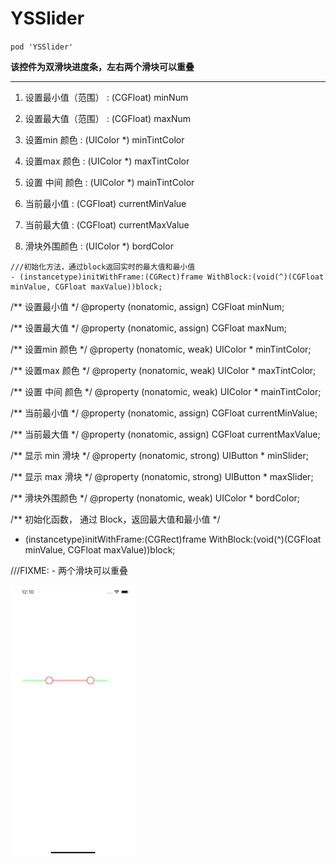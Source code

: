 # YSSlider


`pod 'YSSlider'
`

**该控件为双滑块进度条，左右两个滑块可以重叠**

-------

1. 设置最小值（范围） : (CGFloat) minNum

2. 设置最大值（范围） : (CGFloat) maxNum

3. 设置min 颜色 : (UIColor *) minTintColor

4. 设置max 颜色 : (UIColor *) maxTintColor

5. 设置 中间 颜色 : (UIColor *) mainTintColor

6. 当前最小值 : (CGFloat) currentMinValue

7. 当前最大值 : (CGFloat) currentMaxValue

8. 滑块外围颜色 : (UIColor *) bordColor


```
///初始化方法，通过block返回实时的最大值和最小值
- (instancetype)initWithFrame:(CGRect)frame WithBlock:(void(^)(CGFloat minValue, CGFloat maxValue))block;
```




/**
 设置最小值
 */
@property (nonatomic, assign) CGFloat minNum;

/**
 设置最大值
 */
@property (nonatomic, assign) CGFloat maxNum;

/**
 设置min 颜色
 */
@property (nonatomic, weak) UIColor * minTintColor;

/**
 设置max 颜色
 */
@property (nonatomic, weak) UIColor * maxTintColor;

/**
 设置 中间 颜色
 */
@property (nonatomic, weak) UIColor * mainTintColor;

/**
 当前最小值
 */
@property (nonatomic, assign) CGFloat currentMinValue;

/**
 当前最大值
 */
@property (nonatomic, assign) CGFloat currentMaxValue;

/**
 显示 min 滑块
 */
@property (nonatomic, strong) UIButton * minSlider;

/**
 显示 max 滑块
 */
@property (nonatomic, strong) UIButton * maxSlider;

/**
 滑块外围颜色
 */
@property (nonatomic, weak) UIColor * bordColor;

/**
初始化函数，
通过 Block，返回最大值和最小值
*/
- (instancetype)initWithFrame:(CGRect)frame WithBlock:(void(^)(CGFloat minValue, CGFloat maxValue))block;

///FIXME: - 两个滑块可以重叠

![](https://github.com/AaronDQQ/YSSlider/blob/master/Images/Slider.png)
